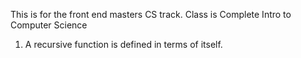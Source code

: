 This is for the front end masters CS track. Class is Complete Intro to Computer Science

1. A recursive function is defined in terms of itself. 